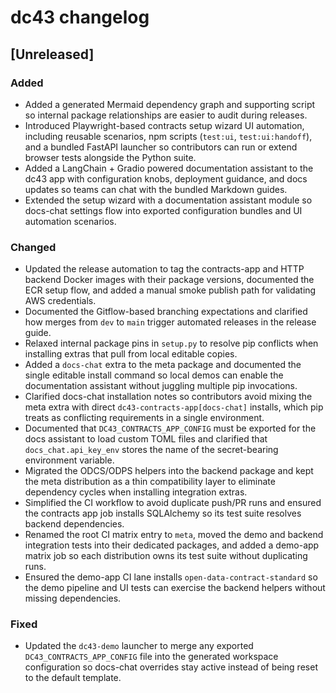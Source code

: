 # dc43 changelog

## [Unreleased]
### Added
- Added a generated Mermaid dependency graph and supporting script so internal package
  relationships are easier to audit during releases.
- Introduced Playwright-based contracts setup wizard UI automation, including
  reusable scenarios, npm scripts (`test:ui`, `test:ui:handoff`), and a bundled
  FastAPI launcher so contributors can run or extend browser tests alongside the
  Python suite.
- Added a LangChain + Gradio powered documentation assistant to the dc43 app with
  configuration knobs, deployment guidance, and docs updates so teams can chat with
  the bundled Markdown guides.
- Extended the setup wizard with a documentation assistant module so docs-chat settings
  flow into exported configuration bundles and UI automation scenarios.

### Changed
- Updated the release automation to tag the contracts-app and HTTP backend Docker
  images with their package versions, documented the ECR setup flow, and added a
  manual smoke publish path for validating AWS credentials.
- Documented the Gitflow-based branching expectations and clarified how merges from `dev` to `main`
  trigger automated releases in the release guide.
- Relaxed internal package pins in `setup.py` to resolve pip conflicts when installing extras
  that pull from local editable copies.
- Added a `docs-chat` extra to the meta package and documented the single editable install
  command so local demos can enable the documentation assistant without juggling multiple
  pip invocations.
- Clarified docs-chat installation notes so contributors avoid mixing the meta extra with
  direct `dc43-contracts-app[docs-chat]` installs, which pip treats as conflicting
  requirements in a single environment.
- Documented that `DC43_CONTRACTS_APP_CONFIG` must be exported for the docs assistant to
  load custom TOML files and clarified that `docs_chat.api_key_env` stores the name of the
  secret-bearing environment variable.
- Migrated the ODCS/ODPS helpers into the backend package and kept the meta
  distribution as a thin compatibility layer to eliminate dependency cycles
  when installing integration extras.
- Simplified the CI workflow to avoid duplicate push/PR runs and ensured the contracts app
  job installs SQLAlchemy so its test suite resolves backend dependencies.
- Renamed the root CI matrix entry to `meta`, moved the demo and backend integration tests
  into their dedicated packages, and added a demo-app matrix job so each distribution owns
  its test suite without duplicating runs.
- Ensured the demo-app CI lane installs `open-data-contract-standard` so the demo pipeline
  and UI tests can exercise the backend helpers without missing dependencies.

### Fixed
- Updated the `dc43-demo` launcher to merge any exported `DC43_CONTRACTS_APP_CONFIG`
  file into the generated workspace configuration so docs-chat overrides stay
  active instead of being reset to the default template.
